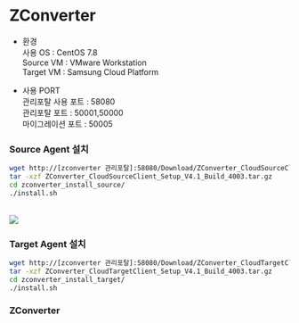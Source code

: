 <h1>ZConverter</h1>

- 환경 </br>
사용 OS : CentOS 7.8 </br>
Source VM : VMware Workstation </br>
Target VM : Samsung Cloud Platform </br>

- 사용 PORT </br>
관리포탈 사용 포트 : 58080</br>
관리포탈 포트 : 50001,50000</br>
마이그레이션 포트 : 50005</br>

<h3>Source Agent 설치</h3>

```bash
wget http://[zconverter 관리포탈]:58080/Download/ZConverter_CloudSourceClient_Setup_V4.1_Build_4003.tar.gz
tar -xzf ZConverter_CloudSourceClient_Setup_V4.1_Build_4003.tar.gz
cd zconverter_install_source/
./install.sh
```
<br/>
<img src=https://github.com/scp-cloudacademy/ce-advanced/assets/147478897/de093b96-737b-43ff-aae8-7aac1e811fad>


<h3>Target Agent 설치</h3>

```bash
wget http://[zconverter 관리포탈]:58080/Download/ZConverter_CloudTargetClient_Setup_V4.1_Build_4003.tar.gz
tar -xzf ZConverter_CloudTargetClient_Setup_V4.1_Build_4003.tar.gz
cd zconverter_install_target/
./install.sh
```

<h3>ZConverter</h3>
